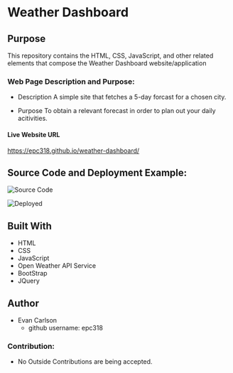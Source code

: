 # Weather Dashboard

## Purpose
This repository contains the HTML, CSS, JavaScript, and other related elements that compose the Weather Dashboard website/application

### Web Page Description and Purpose:
* Description
    A simple site that fetches a 5-day forcast for a chosen city.

* Purpose
    To obtain a relevant forecast in order to plan out your daily acitivities. 

#### Live Website URL
https://epc318.github.io/weather-dashboard/

## Source Code and Deployment Example:
![Source Code]()

![Deployed]()

## Built With
* HTML
* CSS
* JavaScript
* Open Weather API Service
* BootStrap
* JQuery

## Author
* Evan Carlson
    - github username: epc318

### Contribution:
* No Outside Contributions are being accepted.